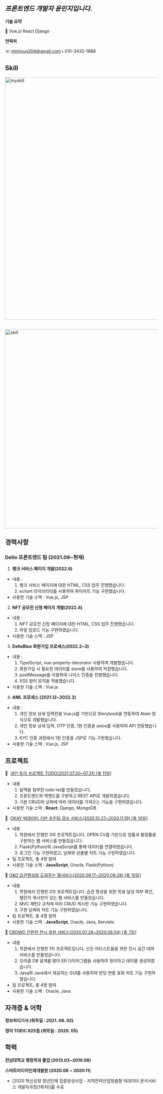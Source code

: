 ## *프론트엔드* *개발자 윤민지입니다.*


**기술 요약**

🔨 Vue.js React Django


**연락처**

✉️ minjiyun204@gmail.com
📞 010-3432-1888

## Skill
<img width="800" alt="myskill" src="https://user-images.githubusercontent.com/68888349/175490683-f2484b45-ac97-4aa4-b9e9-7dd93a5db227.png">

&nbsp; &nbsp;&nbsp;&nbsp;&nbsp;<img width="657" alt="skill" src="https://user-images.githubusercontent.com/68888349/175490325-d4ed10bb-b1b4-4eb1-b982-81800a28725a.png">


## 경력사항

### Delio **프론트엔드 팀** (2021.09~현재)


 1. **뱅크 서비스 페이지 개발(2022.6)**

- 내용 :
    1. 뱅크 서비스 페이지에 대한 HTML, CSS 업무 진행했습니다.
    2. echart 라이브러리를 사용하여 파이차트 기능 구현했습니다.
- 사용한 기술 스택 : Vue.js, JSP

2. **NFT 공모전 신청 페이지 개발(2022.4)**

- 내용 :
    1. NFT 공모전 신청 페이지에 대한 HTML, CSS 업무 진행했습니다.
    2. 파일 업로드 기능 구현하였습니다.
- 사용한 기술 스택 : JSP

3. **DelioBlue 회원가입 프로세스(2022.2~3)**

- 내용 :
    1. TypeScript, vue-property-decorator 사용하여 개발했습니다.
    2. 회원가입 시 필요한 데이터를 store를 사용하여 저장했습니다.
    3. postMessage를 이용하여 나이스 인증을 진행했습니다.
    4. XSS 방어 로직을 적용했습니다.
- 사용한 기술 스택 : Vue.js

4. **AML 프로세스 (2021.12~2022.2)**

- 내용 :
    1. 개인 정보 상세 입력란을 Vue.js를 기반으로 Storybook을 연동하여 Atom 방식으로 개발했습니다.
    2. 개인 정보 상세 입력, OTP 인증, 1원 인증을  axios를 사용하여 API 연동했습니다.
    3. KYC 인증 과정에서 1원 인증을 JSP로 기능 구현했습니다.
- 사용한 기술 스택 : Vue.js, JSP

## 프로젝트

📕  [개인 토이 프로젝트 TODO(2021.07.20~07.31) [총 11일]](https://github.com/yminj1029/todo-app-project)

- 내용
    1. 달력을 첨부한 todo list를 만들었습니다.
    2. 프론트엔드와 백엔드를 구분하고 REST API로 개발하였습니다. 
    3. 기본 CRUD와 날짜에 따라 데이터를 가져오는 기능을 구현하였습니다.
- 사용한 기술 스택 : **React**, Django, MongoDB

📕  [OKAY 빅데이터 기반 프린팅 검수 서비스(2020.10.27~2020.11.19) [총 10일]](https://github.com/yminj1029/Goods)

- 내용
    1. 학원에서 진행한 3차 프로젝트입니다. OPEN CV를 기반으로 양품과 불량품을 구분하는 웹 서비스를 만들었습니다.
    2. Flask(Python)와 JavaScript를 통해 데이터를 연결하였습니다.
    3. 로그인 기능 구현하였고, 날짜와 상품별 차트 기능 구현하였습니다.
- 팀 프로젝트, 총 4명 참여
- 사용한 기술 스택 : **JavaScript**, Oracle, Flask(Python)

📙 [O&O 습관형성을 도와주는 웹서비스(2020.09.17~2020.09.28) [총 10일]](https://github.com/yminj1029/Habit)

- 내용
    1. 학원에서 진행한 2차 프로젝트입니다. 습관 형성을 위한 목표 달성 여부 확인, 챌린지 게시판이 있는 웹 서비스를 만들었습니다.
    2. MVC 패턴2 규칙에 따라 CRUD 게시판 기능 구현하였습니다.
    3. 구현 날짜와 차트 기능 구현하였습니다.
- 팀 프로젝트, 총 4명 참여
- 사용한 기술 스택 : **JavaScript**, Oracle, Java, Servlets

📘 [CROWD 간편한 전시 후원 서비스(2020.07.28~2020.08.04) [총 7일]](https://github.com/hyojeong13/git_project)

- 내용
    1. 학원에서 진행한 1차 프로젝트입니다. 신인 아티스트들을 위한 전시 공간 대여 서비스를 만들었습니다.
    2. 오라클 DB 설계를 맡아 ER 다이어그램을 사용하여 정리하고 테이블 생성하였습니다.
    3. Java와 Java에서 제공하는 GUI를 사용하여 펀딩 현황 표와 차트 기능 구현하였습니다.
- 팀 프로젝트, 총 4명 참여
- 사용한 기술 스택 : Oracle, Java


## 자격증 & 어학

**정보처리기사 (취득일 : 2021. 06. 02)**

**영어 TOEIC 825점 (취득일 : 2020. 05)**


## 학력

**전남대학교 행정학과 졸업 (2013.03~2019.08)**

**스마트미디어인재개발원 (2020.06 ~ 2020.11)**

- [2020 혁신성장 청년인재 집중양성사업 - 지역전략산업맞춤형 빅데이터 분석서비스 개발자과정(1회차)]를 수료
